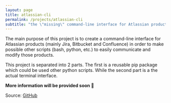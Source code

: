```yaml
---
layout: page
title: atlassian-cli
permalink: /projects/atlassian-cli
subtitle: "the \"missing\" command-line interface for Atlassian products :rocket:"
---
```

The main purpose of this project is to create a command-line interface for Atlassian products (mainly Jira, Bitbucket and Confluence) in order to make possible other scripts (bash, python, etc.) to easily communicate and modify those products.

This project is separated into 2 parts. The first is a reusable pip package which could be used other python scripts. While the second part is a the actual terminal interface.

__More information will be provided soon :construction:__


Source: [GitHub](https://github.com/marksinkovics/atlassian-cli)